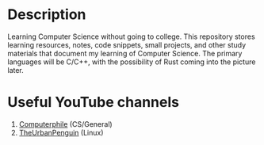 # Description
Learning Computer Science without going to college. This repository stores learning resources, notes, code snippets, small projects, and other study materials that document my learning of Computer Science. The primary languages will be C/C++, with the possibility of Rust coming into the picture later.

# Useful YouTube channels
1. [Computerphile](https://www.youtube.com/@Computerphile) (CS/General)
2. [TheUrbanPenguin](https://www.youtube.com/theurbanpenguin) (Linux)
